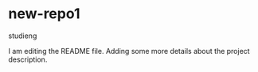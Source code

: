 # new-repo1
studieng

I am editing the README file. Adding some more details about the project description.
